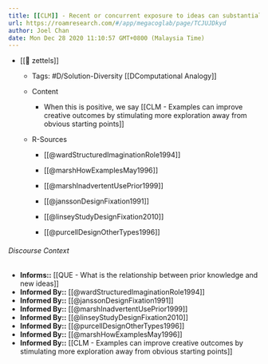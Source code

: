 ```yaml
---
title: [[CLM]] - Recent or concurrent exposure to ideas can substantially influence the direction of ideation
url: https://roamresearch.com/#/app/megacoglab/page/TCJUJDkyd
author: Joel Chan
date: Mon Dec 28 2020 11:10:57 GMT+0800 (Malaysia Time)
---
```


- [[🌲 zettels]]

    - Tags: #D/Solution-Diversity [[DComputational Analogy]]

    - Content

        - When this is positive, we say [[CLM - Examples can improve creative outcomes by stimulating more exploration away from obvious starting points]]

    - R-Sources

        - [[@wardStructuredImaginationRole1994]]

        - [[@marshHowExamplesMay1996]]

        - [[@marshInadvertentUsePrior1999]]

        - [[@janssonDesignFixation1991]]

        - [[@linseyStudyDesignFixation2010]]

        - [[@purcellDesignOtherTypes1996]]

###### Discourse Context

- **Informs::** [[QUE - What is the relationship between prior knowledge and new ideas]]
- **Informed By::** [[@wardStructuredImaginationRole1994]]
- **Informed By::** [[@janssonDesignFixation1991]]
- **Informed By::** [[@marshInadvertentUsePrior1999]]
- **Informed By::** [[@linseyStudyDesignFixation2010]]
- **Informed By::** [[@purcellDesignOtherTypes1996]]
- **Informed By::** [[@marshHowExamplesMay1996]]
- **Informed By::** [[CLM - Examples can improve creative outcomes by stimulating more exploration away from obvious starting points]]
